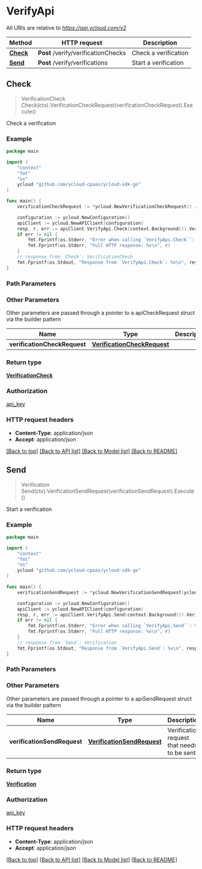 # VerifyApi

All URIs are relative to *https://api.ycloud.com/v2*

Method | HTTP request | Description
------------- | ------------- | -------------
[**Check**](VerifyApi.md#Check) | **Post** /verify/verificationChecks | Check a verification
[**Send**](VerifyApi.md#Send) | **Post** /verify/verifications | Start a verification



## Check

> VerificationCheck Check(ctx).VerificationCheckRequest(verificationCheckRequest).Execute()

Check a verification



### Example

```go
package main

import (
    "context"
    "fmt"
    "os"
    ycloud "github.com/ycloud-cpaas/ycloud-sdk-go"
)

func main() {
    verificationCheckRequest := *ycloud.NewVerificationCheckRequest() // VerificationCheckRequest | 

    configuration := ycloud.NewConfiguration()
    apiClient := ycloud.NewAPIClient(configuration)
    resp, r, err := apiClient.VerifyApi.Check(context.Background()).VerificationCheckRequest(verificationCheckRequest).Execute()
    if err != nil {
        fmt.Fprintf(os.Stderr, "Error when calling `VerifyApi.Check``: %v\n", err)
        fmt.Fprintf(os.Stderr, "Full HTTP response: %v\n", r)
    }
    // response from `Check`: VerificationCheck
    fmt.Fprintf(os.Stdout, "Response from `VerifyApi.Check`: %v\n", resp)
}
```

### Path Parameters



### Other Parameters

Other parameters are passed through a pointer to a apiCheckRequest struct via the builder pattern


Name | Type | Description  | Notes
------------- | ------------- | ------------- | -------------
 **verificationCheckRequest** | [**VerificationCheckRequest**](VerificationCheckRequest.md) |  | 

### Return type

[**VerificationCheck**](VerificationCheck.md)

### Authorization

[api_key](../README.md#api_key)

### HTTP request headers

- **Content-Type**: application/json
- **Accept**: application/json

[[Back to top]](#) [[Back to API list]](../README.md#documentation-for-api-endpoints)
[[Back to Model list]](../README.md#documentation-for-models)
[[Back to README]](../README.md)


## Send

> Verification Send(ctx).VerificationSendRequest(verificationSendRequest).Execute()

Start a verification



### Example

```go
package main

import (
    "context"
    "fmt"
    "os"
    ycloud "github.com/ycloud-cpaas/ycloud-sdk-go"
)

func main() {
    verificationSendRequest := *ycloud.NewVerificationSendRequest(ycloud.VerificationChannel("sms"), "+447901614024") // VerificationSendRequest | Verification request that needs to be sent.

    configuration := ycloud.NewConfiguration()
    apiClient := ycloud.NewAPIClient(configuration)
    resp, r, err := apiClient.VerifyApi.Send(context.Background()).VerificationSendRequest(verificationSendRequest).Execute()
    if err != nil {
        fmt.Fprintf(os.Stderr, "Error when calling `VerifyApi.Send``: %v\n", err)
        fmt.Fprintf(os.Stderr, "Full HTTP response: %v\n", r)
    }
    // response from `Send`: Verification
    fmt.Fprintf(os.Stdout, "Response from `VerifyApi.Send`: %v\n", resp)
}
```

### Path Parameters



### Other Parameters

Other parameters are passed through a pointer to a apiSendRequest struct via the builder pattern


Name | Type | Description  | Notes
------------- | ------------- | ------------- | -------------
 **verificationSendRequest** | [**VerificationSendRequest**](VerificationSendRequest.md) | Verification request that needs to be sent. | 

### Return type

[**Verification**](Verification.md)

### Authorization

[api_key](../README.md#api_key)

### HTTP request headers

- **Content-Type**: application/json
- **Accept**: application/json

[[Back to top]](#) [[Back to API list]](../README.md#documentation-for-api-endpoints)
[[Back to Model list]](../README.md#documentation-for-models)
[[Back to README]](../README.md)


